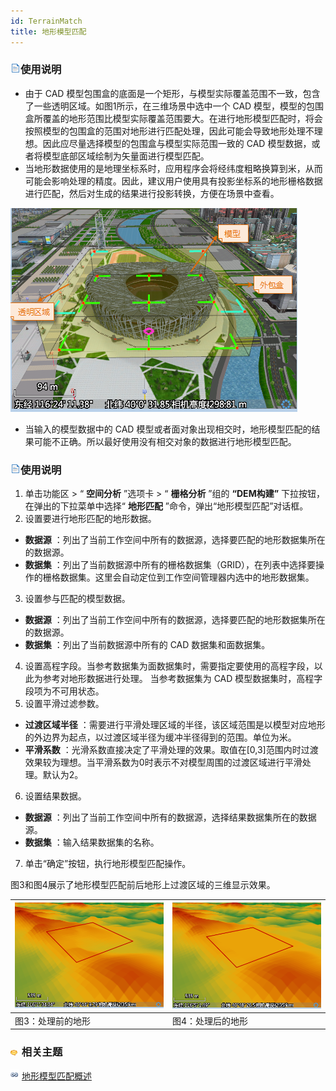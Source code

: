 ```yaml
---
id: TerrainMatch
title: 地形模型匹配
---
```

### ![](../../../img/read.gif)使用说明

* 由于 CAD 模型包围盒的底面是一个矩形，与模型实际覆盖范围不一致，包含了一些透明区域。如图1所示，在三维场景中选中一个 CAD 模型，模型的包围盒所覆盖的地形范围比模型实际覆盖范围要大。在进行地形模型匹配时，将会按照模型的包围盒的范围对地形进行匹配处理，因此可能会导致地形处理不理想。因此应尽量选择模型的包围盒与模型实际范围一致的 CAD 模型数据，或者将模型底部区域绘制为矢量面进行模型匹配。
* 当地形数据使用的是地理坐标系时，应用程序会将经纬度粗略换算到米，从而可能会影响处理的精度。因此，建议用户使用具有投影坐标系的地形栅格数据进行匹配，然后对生成的结果进行投影转换，方便在场景中查看。  

![](img/CADModel.png)  

* 当输入的模型数据中的 CAD 模型或者面对象出现相交时，地形模型匹配的结果可能不正确。所以最好使用没有相交对象的数据进行地形模型匹配。

### ![](../../../img/read.gif)使用说明

1. 单击功能区 > “ **空间分析** ”选项卡 > “ **栅格分析** ”组的 **“DEM构建”** 下拉按钮，在弹出的下拉菜单中选择“ **地形匹配** ”命令，弹出“地形模型匹配”对话框。 
2. 设置要进行地形匹配的地形数据。 
* **数据源** ：列出了当前工作空间中所有的数据源，选择要匹配的地形数据集所在的数据源。
* **数据集** ：列出了当前数据源中所有的栅格数据集（GRID），在列表中选择要操作的栅格数据集。这里会自动定位到工作空间管理器内选中的地形数据集。
3. 设置参与匹配的模型数据。 
* **数据源** ：列出了当前工作空间中所有的数据源，选择要匹配的地形数据集所在的数据源。
* **数据集** ：列出了当前数据源中所有的 CAD 数据集和面数据集。
4. 设置高程字段。当参考数据集为面数据集时，需要指定要使用的高程字段，以此为参考对地形数据进行处理。 当参考数据集为 CAD 模型数据集时，高程字段项为不可用状态。
5. 设置平滑过滤参数。 
* **过渡区域半径** ：需要进行平滑处理区域的半径，该区域范围是以模型对应地形的外边界为起点，以过渡区域半径为缓冲半径得到的范围。单位为米。
* **平滑系数** ：光滑系数直接决定了平滑处理的效果。取值在[0,3]范围内时过渡效果较为理想。当平滑系数为0时表示不对模型周围的过渡区域进行平滑处理。默认为2。
6. 设置结果数据。 
* **数据源** ：列出了当前工作空间中所有的数据源，选择结果数据集所在的数据源。
* **数据集** ：输入结果数据集的名称。
7. 单击“确定”按钮，执行地形模型匹配操作。

图3和图4展示了地形模型匹配前后地形上过渡区域的三维显示效果。

![](img/TerrainMatch2.png) | ![](img/TerrainMatch3.png)  
---|---  
图3：处理前的地形 | 图4：处理后的地形  

### ![](../../../img/seealso.png) 相关主题

![](../../../img/smalltitle.png) [地形模型匹配概述](AboutTerrainMatch.htm)


